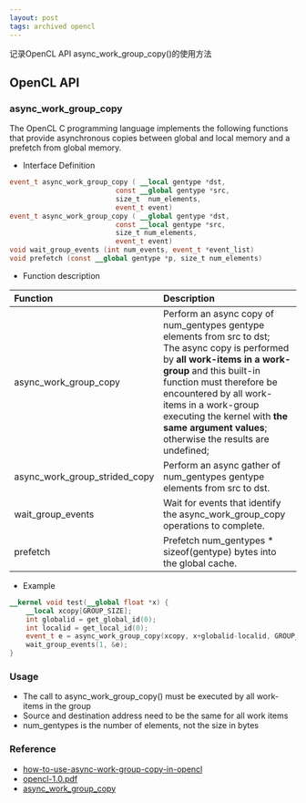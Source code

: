 ```yaml
---
layout: post
tags: archived opencl
---
```


记录OpenCL API async_work_group_copy()的使用方法

## OpenCL API

### async_work_group_copy

The OpenCL C programming language implements the following functions that provide asynchronous copies between global and local memory and a prefetch from global memory.

- Interface Definition

```OpenCL
event_t async_work_group_copy ( __local gentype *dst,
                          const __global gentype *src,
                          size_t  num_elements,
                          event_t event)
event_t async_work_group_copy ( __global gentype *dst,
                          const __local gentype *src,
                          size_t num_elements,
                          event_t event)
void wait_group_events (int num_events, event_t *event_list)
void prefetch (const __global gentype *p, size_t num_elements)
```

- Function description

|Function |Description|
|:--------|:----------|
| async_work_group_copy | Perform an async copy of num_gentypes gentype elements from src to dst; </br> The async copy is performed by **all work-items in a work-group** and this built-in function must therefore be encountered by all work-items in a work-group executing the kernel with **the same argument values**; </br> otherwise the results are undefined; |
|async_work_group_strided_copy|Perform an async gather of num_gentypes gentype elements from src to dst.|
|wait_group_events|Wait for events that identify the async_work_group_copy operations to complete.|
|prefetch|Prefetch num_gentypes * sizeof(gentype) bytes into the global cache.|

- Example

```OpenCL
__kernel void test(__global float *x) {
    __local xcopy[GROUP_SIZE];
    int globalid = get_global_id(0);
    int localid = get_local_id(0);
    event_t e = async_work_group_copy(xcopy, x+globalid-localid, GROUP_SIZE, 0);
    wait_group_events(1, &e);   
}
```

### Usage

- The call to async_work_group_copy() must be executed by all work-items in the group
- Source and destination address need to be the same for all work items
- num_gentypes is the number of elements, not the size in bytes

### Reference

- [how-to-use-async-work-group-copy-in-opencl](https://stackoverflow.com/questions/15545841/how-to-use-async-work-group-copy-in-opencl)
- [opencl-1.0.pdf](https://registry.khronos.org/OpenCL/specs/opencl-1.0.pdf#page=201)
- [async_work_group_copy](https://man.opencl.org/async_work_group_copy.html)

